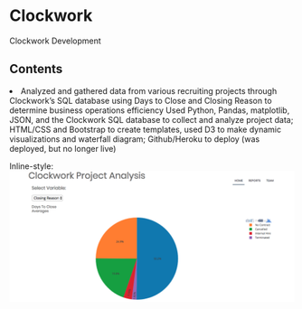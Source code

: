 # Clockwork
Clockwork Development

<h2>Contents</h2>
<li>Analyzed and gathered data from various recruiting projects through Clockwork’s SQL database using Days to Close and Closing Reason to determine business operations efficiency Used Python, Pandas, matplotlib, JSON, and the Clockwork SQL database to collect and analyze project data; HTML/CSS and Bootstrap to create templates, used D3 to make dynamic visualizations and waterfall diagram; Github/Heroku to deploy (was deployed, but no longer live)</li>

Inline-style: 
![alt text](https://github.com/kjordan18/kjordan18.github.io/blob/master/Clockwork%20Application/Screen%20Shot%202018-09-17%20at%209.04.08%20AM.png "D3 Pie Chart")
